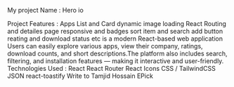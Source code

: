 My project Name : Hero io

Project Features : Apps List and Card dynamic image loading React Routing and detailes page responsive and badges sort item and search add button reating and download status etc is a modern React-based web application Users can easily explore various apps, view their company, ratings, download counts, and short descriptions.The platform also includes search, filtering, and installation features — making it interactive and user-friendly. Technologies Used : React React Router React Icons CSS / TailwindCSS JSON react-toastify
Write to Tamjid Hossain EPick
